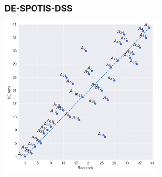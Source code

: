 # DE-SPOTIS-DSS
![rankings_gif](https://github.com/energyinpython/DE-SPOTIS-DSS/blob/main/animations/rankings_gif.gif)
